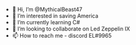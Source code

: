 - 👋 Hi, I’m @MythicalBeast47
- 👀 I’m interested in saving America
- 🌱 I’m currently learning C#
- 💞️ I’m looking to collaborate on Led Zeppelin IX
- 📫 How to reach me - discord EL#9965

<!---
MythicalBeast47/MythicalBeast47 is a ✨ special ✨ repository because its `README.md` (this file) appears on your GitHub profile.
You can click the Preview link to take a look at your changes.
--->
